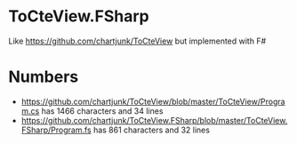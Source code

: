 # ToCteView.FSharp
Like https://github.com/chartjunk/ToCteView but implemented with F#

# Numbers
* https://github.com/chartjunk/ToCteView/blob/master/ToCteView/Program.cs has 1466 characters and 34 lines
* https://github.com/chartjunk/ToCteView.FSharp/blob/master/ToCteView.FSharp/Program.fs has 861 characters and 32 lines
